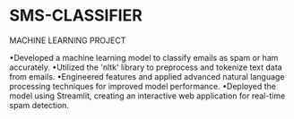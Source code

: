 # SMS-CLASSIFIER
MACHINE LEARNING PROJECT 

•Developed a machine learning model to classify emails as spam or ham accurately.
•Utilized the 'nltk' library to preprocess and tokenize text data from emails.
•Engineered features and applied advanced natural language processing techniques for improved model performance.
•Deployed the model using Streamlit, creating an interactive web application for real-time spam detection.
